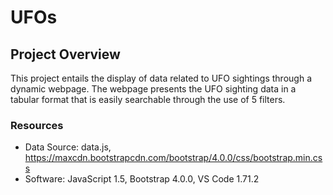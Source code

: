 # UFOs

## Project Overview

This project entails the display of data related to UFO sightings through a dynamic webpage. The webpage presents the UFO sighting data in a tabular format that is easily searchable through the use of 5 filters.

### Resources
- Data Source: data.js, https://maxcdn.bootstrapcdn.com/bootstrap/4.0.0/css/bootstrap.min.css
- Software: JavaScript 1.5, Bootstrap 4.0.0, VS Code 1.71.2

## 